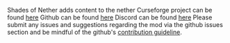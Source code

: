 Shades of Nether adds content to the nether
Curseforge project can be found [here](https://www.curseforge.com/minecraft/mc-mods/shades-of-nether)
Github can be found [here](https://github.com/pyrosshade/ShadesOfNether)
Discord can be found [here](https://discord.gg/jY6jzSv)
Please submit any issues and suggestions regarding the mod via the github issues section and be mindful of the github's [contribution guideline](https://github.com/pyrosshade/ShadesOfNether/blob/master/CONTRIBUTING.md).

<!--stackedit_data:
eyJoaXN0b3J5IjpbMzkwMTA3NjE1LDIwNzg3MjMwMTUsNjgxND
M5MjQ1LDE5MDYyMjMxOF19
-->